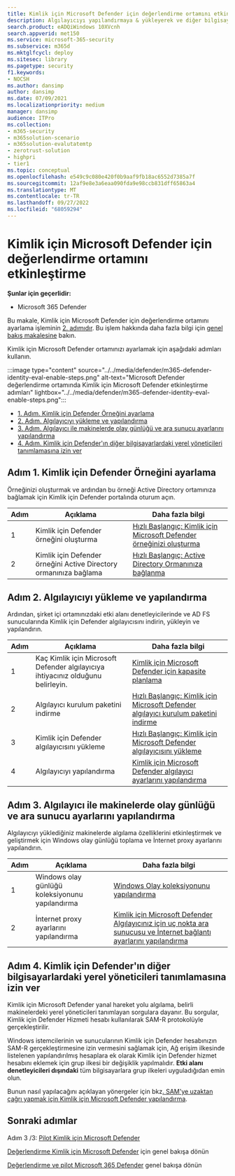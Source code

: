 ```yaml
---
title: Kimlik için Microsoft Defender için değerlendirme ortamını etkinleştirme
description: Algılayıcıyı yapılandırmaya & yükleyerek ve diğer bilgisayarlardaki yerel yöneticileri bularak Microsoft 365 Defender deneme laboratuvarında veya pilot ortamda Kimlik için Microsoft Defender ayarlayın.
search.product: eADQiWindows 10XVcnh
search.appverid: met150
ms.service: microsoft-365-security
ms.subservice: m365d
ms.mktglfcycl: deploy
ms.sitesec: library
ms.pagetype: security
f1.keywords:
- NOCSH
ms.author: dansimp
author: dansimp
ms.date: 07/09/2021
ms.localizationpriority: medium
manager: dansimp
audience: ITPro
ms.collection:
- m365-security
- m365solution-scenario
- m365solution-evalutatemtp
- zerotrust-solution
- highpri
- tier1
ms.topic: conceptual
ms.openlocfilehash: e549c9c080e420f0b9aaf9fb18ac6552d7385a7f
ms.sourcegitcommit: 12af9e8e3a6eaa090fda9e98ccb831dff65863a4
ms.translationtype: MT
ms.contentlocale: tr-TR
ms.lasthandoff: 09/27/2022
ms.locfileid: "68059294"
---
```

# <a name="enable-the-evaluation-environment-for-microsoft-defender-for-identity"></a>Kimlik için Microsoft Defender için değerlendirme ortamını etkinleştirme

**Şunlar için geçerlidir:**
- Microsoft 365 Defender

Bu makale, Kimlik için Microsoft Defender için değerlendirme ortamını ayarlama işleminin [2. adımıdır](eval-defender-identity-overview.md). Bu işlem hakkında daha fazla bilgi için [genel bakış makalesine](eval-defender-identity-overview.md) bakın.

Kimlik için Microsoft Defender ortamınızı ayarlamak için aşağıdaki adımları kullanın. 

:::image type="content" source="../../media/defender/m365-defender-identity-eval-enable-steps.png" alt-text="Microsoft Defender değerlendirme ortamında Kimlik için Microsoft Defender etkinleştirme adımları" lightbox="../../media/defender/m365-defender-identity-eval-enable-steps.png":::

- [1. Adım. Kimlik için Defender Örneğini ayarlama](#step-1-set-up-the-defender-for-identity-instance)
- [2. Adım. Algılayıcıyı yükleme ve yapılandırma](#step-2-install-and-configure-the-sensor)
- [3. Adım. Algılayıcı ile makinelerde olay günlüğü ve ara sunucu ayarlarını yapılandırma](#step-3-configure-event-log-and-proxy-settings-on-machines-with-the-sensor)
- [4. Adım. Kimlik için Defender'ın diğer bilgisayarlardaki yerel yöneticileri tanımlamasına izin ver](#step-4-allow-defender-for-identity-to-identify-local-admins-on-other-computers)

## <a name="step-1-set-up-the-defender-for-identity-instance"></a>Adım 1. Kimlik için Defender Örneğini ayarlama

Örneğinizi oluşturmak ve ardından bu örneği Active Directory ortamınıza bağlamak için Kimlik için Defender portalında oturum açın. 

|  Adım | Açıklama     |Daha fazla bilgi  |
|---------|---------|---------|
|1     | Kimlik için Defender örneğini oluşturma        | [Hızlı Başlangıç: Kimlik için Microsoft Defender örneğinizi oluşturma](/defender-for-identity/install-step1)        |
|2     | Kimlik için Defender örneğini Active Directory ormanınıza bağlama   | [Hızlı Başlangıç: Active Directory Ormanınıza bağlanma](/defender-for-identity/install-step2)  |

## <a name="step-2-install-and-configure-the-sensor"></a>Adım 2. Algılayıcıyı yükleme ve yapılandırma

Ardından, şirket içi ortamınızdaki etki alanı denetleyicilerinde ve AD FS sunucularında Kimlik için Defender algılayıcısını indirin, yükleyin ve yapılandırın.

|  Adım | Açıklama     |Daha fazla bilgi  |
|---------|---------|---------|
|1     | Kaç Kimlik için Microsoft Defender algılayıcıya ihtiyacınız olduğunu belirleyin.        | [Kimlik için Microsoft Defender için kapasite planlama](/defender-for-identity/capacity-planning)   |
|2     | Algılayıcı kurulum paketini indirme  |  [Hızlı Başlangıç: Kimlik için Microsoft Defender algılayıcı kurulum paketini indirme](/defender-for-identity/install-step3)   |
|3     | Kimlik için Defender algılayıcısını yükleme    |  [Hızlı Başlangıç: Kimlik için Microsoft Defender algılayıcısını yükleme](/defender-for-identity/install-step4)       |
|4     | Algılayıcıyı yapılandırma       |  [Kimlik için Microsoft Defender algılayıcı ayarlarını yapılandırma](/defender-for-identity/install-step5)   |

## <a name="step-3-configure-event-log-and-proxy-settings-on-machines-with-the-sensor"></a>Adım 3. Algılayıcı ile makinelerde olay günlüğü ve ara sunucu ayarlarını yapılandırma

Algılayıcıyı yüklediğiniz makinelerde algılama özelliklerini etkinleştirmek ve geliştirmek için Windows olay günlüğü toplama ve İnternet proxy ayarlarını yapılandırın.

|  Adım | Açıklama     |Daha fazla bilgi  |
|---------|---------|---------|
|1     | Windows olay günlüğü koleksiyonunu yapılandırma         | [Windows Olay koleksiyonunu yapılandırma](/defender-for-identity/configure-windows-event-collection)        |
|2     | İnternet proxy ayarlarını yapılandırma        | [Kimlik için Microsoft Defender Algılayıcınız için uç nokta ara sunucusu ve İnternet bağlantı ayarlarını yapılandırma](/defender-for-identity/configure-proxy)        |

## <a name="step-4-allow-defender-for-identity-to-identify-local-admins-on-other-computers"></a>Adım 4. Kimlik için Defender'ın diğer bilgisayarlardaki yerel yöneticileri tanımlamasına izin ver

Kimlik için Microsoft Defender yanal hareket yolu algılama, belirli makinelerdeki yerel yöneticileri tanımlayan sorgulara dayanır. Bu sorgular, Kimlik için Defender Hizmeti hesabı kullanılarak SAM-R protokolüyle gerçekleştirilir. 

Windows istemcilerinin ve sunucularının Kimlik için Defender hesabınızın SAM-R gerçekleştirmesine izin vermesini sağlamak için, Ağ erişim ilkesinde listelenen yapılandırılmış hesaplara ek olarak Kimlik için Defender hizmet hesabını eklemek için grup ilkesi bir değişiklik yapılmalıdır. **Etki alanı denetleyicileri dışındaki** tüm bilgisayarlara grup ilkeleri uyguladığıdan emin olun.

Bunun nasıl yapılacağını açıklayan yönergeler için bkz[. SAM'ye uzaktan çağrı yapmak için Kimlik için Microsoft Defender yapılandırma](/defender-for-identity/install-step8-samr). 

## <a name="next-steps"></a>Sonraki adımlar

Adım 3 /3: [Pilot Kimlik için Microsoft Defender](eval-defender-identity-pilot.md)

[Değerlendirme Kimlik için Microsoft Defender](eval-defender-identity-overview.md) için genel bakışa dönün

[Değerlendirme ve pilot Microsoft 365 Defender](eval-overview.md) genel bakışa dönün
